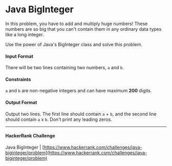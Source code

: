 # Java BigInteger

In this problem, you have to add and multiply huge numbers! These numbers are so big that you can't contain them in any ordinary data types like a long integer.

Use the power of Java's BigInteger class and solve this problem.

#### Input Format

There will be two lines containing two numbers, `a` and `b`.

#### Constraints

`a` and `b` are non-negative integers and can have maximum **200** digits.

#### Output Format

Output two lines. The first line should contain `a` + `b`, and the second line should contain `a` x `b`. Don't print any leading zeros.

---

#### HackerRank Challenge

  Java BigInteger | [https://www.hackerrank.com/challenges/java-biginteger/problem](https://www.hackerrank.com/challenges/java-biginteger/problem)
